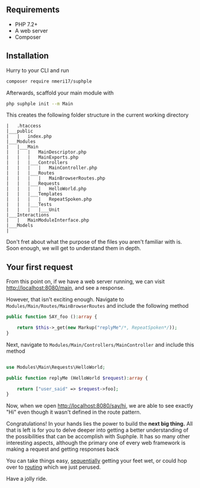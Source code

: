 ## Requirements
- PHP 7.2+
- A web server
- Composer

## Installation
Hurry to your CLI and run

```bash
composer require nmeri17/suphple
```

Afterwards, scaffold your main module with

```bash
php suphple init --m Main
```

This creates the following folder structure in the current working directory

```
|	.htaccess
|___public
|	|	index.php
|___Modules
|	|___Main
|	|	|	MainDescriptor.php
|	|	|	MainExports.php
|	|	|___Controllers
|	|	|	|	MainController.php
|	|	|___Routes
|	|	|	|	MainBrowserRoutes.php
|	|	|___Requests
|	|	|	|	HelloWorld.php
|	|	|___Templates
|	|	|	|	RepeatSpoken.php
|	|	|___Tests
|	|	|	|___Unit
|___Interactions
|	|	MainModuleInterface.php
|___Models
|
```
Don't fret about what the purpose of the files you aren't familiar with is. Soon enough, we will get to understand them in depth.

## Your first request
From this point on, if we have a web server running, we can visit [http://localhost:8080/main](http://localhost/main), and see a response.

However, that isn't exciting enough. Navigate to `Modules/Main/Routes/MainBrowserRoutes` and include the following method

```php
public function SAY_foo ():array {

	return $this->_get(new Markup("replyMe"/*, RepeatSpoken*/));
}

```

Next, navigate to `Modules/Main/Controllers/MainController` and include this method

```php

use Modules\Main\Requests\HelloWorld;

public function replyMe (HelloWorld $request):array {

	return ["user_said" => $request->foo];
}

```

Now, when we open [http://localhost:8080/say/hi](http://localhost/say/hi), we are able to see exactly "Hi" even though it wasn't defined in the route pattern.

Congratulations! In your hands lies the power to build the **next big thing.** All that is left is for you to delve deeper into getting a better understanding of the possibilities that can be accomplish with Suphple. It has so many other interesting aspects, although the primary one of every web framework is making a request and getting responses back

You can take things easy, [sequentially](/docs/v1/modules) getting your feet wet, or could hop over to [routing](/docs/v1/routing) which we just perused.

Have a jolly ride.